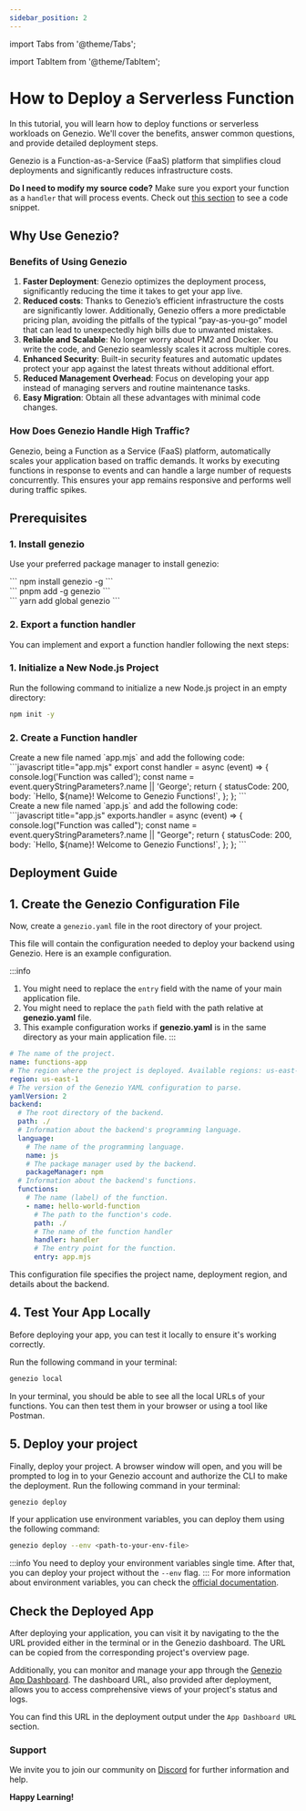 ```yaml
---
sidebar_position: 2
---
```


import Tabs from '@theme/Tabs';

import TabItem from '@theme/TabItem';

# How to Deploy a Serverless Function

In this tutorial, you will learn how to deploy functions or serverless workloads on Genezio. We'll cover the benefits, answer common questions, and provide detailed deployment steps.

Genezio is a Function-as-a-Service (FaaS) platform that simplifies cloud deployments and significantly reduces infrastructure costs.

**Do I need to modify my source code?** Make sure you export your function as a `handler` that will process events. Check out [this section](#2-create-a-function-handler) to see a code snippet.

## Why Use Genezio?

### Benefits of Using Genezio

1. **Faster Deployment**: Genezio optimizes the deployment process, significantly reducing the time it takes to get your app live.
2. **Reduced costs**: Thanks to Genezio’s efficient infrastructure the costs are significantly lower. Additionally, Genezio offers a more predictable pricing plan, avoiding the pitfalls of the typical “pay-as-you-go” model that can lead to unexpectedly high bills due to unwanted mistakes.
3. **Reliable and Scalable**: No longer worry about PM2 and Docker. You write the code, and Genezio seamlessly scales it across multiple cores.
4. **Enhanced Security**: Built-in security features and automatic updates protect your app against the latest threats without additional effort.
5. **Reduced Management Overhead**: Focus on developing your app instead of managing servers and routine maintenance tasks.
6. **Easy Migration**: Obtain all these advantages with minimal code changes.

### How Does Genezio Handle High Traffic?

Genezio, being a Function as a Service (FaaS) platform, automatically scales your application based on traffic demands. It works by executing functions in response to events and can handle a large number of requests concurrently. This ensures your app remains responsive and performs well during traffic spikes.

## Prerequisites

### 1. Install genezio

Use your preferred package manager to install genezio:

<Tabs>
  <TabItem className="tab-item" value="npm" label="npm">
<div id="step1-install-npm">
  ```
  npm install genezio -g
  ```
  </div>
  </TabItem>
  <TabItem className="tab-item" value="pnpm" label="pnpm">
  <div id="step1-install-pnpm">
  ```
  pnpm add -g genezio
  ```
  </div>
  </TabItem>
  <TabItem  className="tab-item" value="yarn" label="yarn">
  <div id="step1-install-yarn">
  ```
  yarn add global genezio
  ```
  </div>
  </TabItem>
</Tabs>

### 2. Export a function handler

You can implement and export a function handler following the next steps:

### 1. Initialize a New Node.js Project

Run the following command to initialize a new Node.js project in an empty directory:

```bash
npm init -y
```

### 2. Create a Function handler

<Tabs>
<TabItem className="tab-item" value="esm" label="esm">
Create a new file named `app.mjs` and add the following code:
<div>
```javascript title="app.mjs"
export const handler = async (event) => {
  console.log('Function was called');
  const name = event.queryStringParameters?.name || 'George';
  return {
    statusCode: 200,
    body: `Hello, ${name}! Welcome to Genezio Functions!`,
  };
};
```

  </div>
  </TabItem>
  <TabItem className="tab-item" value="cjs" label="cjs">
  Create a new file named `app.js` and add the following code:
  <div>
  ```javascript title="app.js"
  exports.handler = async (event) => {
    console.log("Function was called");
    const name = event.queryStringParameters?.name || "George";
    return {
      statusCode: 200,
      body: `Hello, ${name}! Welcome to Genezio Functions!`,
    };
  };
    ```

  </div>
  </TabItem>
</Tabs>

## Deployment Guide

## 1. Create the Genezio Configuration File

Now, create a `genezio.yaml` file in the root directory of your project.

This file will contain the configuration needed to deploy your backend using Genezio. Here is an example configuration.

:::info

1. You might need to replace the `entry` field with the name of your main application file.
2. You might need to replace the `path` field with the path relative at **genezio.yaml** file.
3. This example configuration works if **genezio.yaml** is in the same directory as your main application file.
   :::

```yaml title="genezio.yaml"
# The name of the project.
name: functions-app
# The region where the project is deployed. Available regions: us-east-1, eu-central-1
region: us-east-1
# The version of the Genezio YAML configuration to parse.
yamlVersion: 2
backend:
  # The root directory of the backend.
  path: ./
  # Information about the backend's programming language.
  language:
    # The name of the programming language.
    name: js
    # The package manager used by the backend.
    packageManager: npm
  # Information about the backend's functions.
  functions:
    # The name (label) of the function.
    - name: hello-world-function
      # The path to the function's code.
      path: ./
      # The name of the function handler
      handler: handler
      # The entry point for the function.
      entry: app.mjs
```

This configuration file specifies the project name, deployment region, and details about the backend.

## 4. Test Your App Locally

Before deploying your app, you can test it locally to ensure it's working correctly.

Run the following command in your terminal:

```bash
genezio local
```

In your terminal, you should be able to see all the local URLs of your functions. You can then test them in your browser or using a tool like Postman.

## 5. Deploy your project

Finally, deploy your project. A browser window will open, and you will be prompted to log in to your Genezio account and authorize the CLI to make the deployment.
Run the following command in your terminal:

```bash
genezio deploy
```

If your application use environment variables, you can deploy them using the following command:

```bash
genezio deploy --env <path-to-your-env-file>
```

:::info
You need to deploy your environment variables single time.
After that, you can deploy your project without the `--env` flag.
:::
For more information about environment variables, you can check the [official documentation](/docs/project-structure/backend-environment-variables.md).

## Check the Deployed App

After deploying your application, you can visit it by navigating to the the URL provided either in the terminal or in the Genezio dashboard. The URL can be copied from the corresponding project's overview page.

Additionally, you can monitor and manage your app through the [Genezio App Dashboard](https://app.genez.io/dashboard). The dashboard URL, also provided after deployment, allows you to access comprehensive views of your project's status and logs.

You can find this URL in the deployment output under the `App Dashboard URL` section.

### Support <a href="#support" id="support"></a>

We invite you to join our community on [Discord](https://discord.gg/uc9H5YKjXv) for further information and help.

**Happy Learning!**
